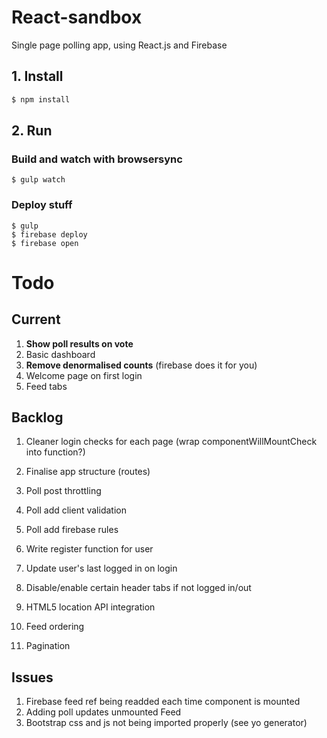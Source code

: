 # React-sandbox
Single page polling app, using React.js and Firebase

## 1. Install

```bash
$ npm install
```

## 2. Run

### Build and watch with browsersync
```
$ gulp watch 
```

### Deploy stuff
```
$ gulp
$ firebase deploy
$ firebase open
```

# Todo

## Current

1. **Show poll results on vote**
1. Basic dashboard
1. **Remove denormalised counts** (firebase does it for you)
1. Welcome page on first login
1. Feed tabs

## Backlog

1. Cleaner login checks for each page (wrap componentWillMountCheck into function?)

1. Finalise app structure (routes)

1. Poll post throttling

1. Poll add client validation
1. Poll add firebase rules

1. Write register function for user
1. Update user's last logged in on login

1. Disable/enable certain header tabs if not logged in/out

1. HTML5 location API integration

1. Feed ordering
1. Pagination

## Issues

1. Firebase feed ref being readded each time component is mounted
1. Adding poll updates unmounted Feed
1. Bootstrap css and js not being imported properly (see yo generator)